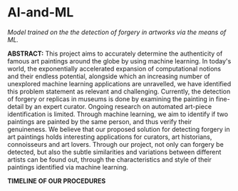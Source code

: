 # AI-and-ML
_Model trained on the the detection of forgery in artworks via the means of ML._

**ABSTRACT:** This project aims to accurately determine the authenticity of famous art paintings around the globe by using machine learning. In today's world,
the exponentially accelerated expansion of computational notions and their endless potential, alongside which an increasing number of unexplored machine learning applications are unravelled, we have identified this problem statement as relevant and challenging. Currently, the detection of forgery or replicas in museums is done by examining the painting in fine-detail by an expert curator. Ongoing research on automated art-piece identification is limited. Through machine learning, we aim to identify if two paintings are painted by the same person, and thus verify their genuineness. We believe that our proposed solution for detecting forgery in art paintings holds interesting applications for curators, art historians, connoisseurs and art lovers. Through our project, not only can forgery be detected, but also the subtle similarities and variations between different artists can be found out, through the characteristics and style of their paintings identified via machine learning.

**TIMELINE OF OUR PROCEDURES**
